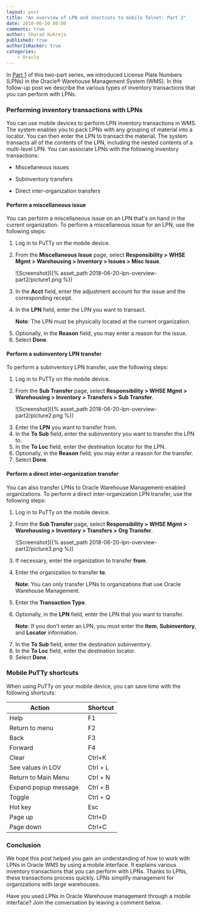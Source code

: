 ```yaml
---
layout: post
title: "An overview of LPN and shortcuts to mobile Telnet: Part 2"
date: 2018-06-20 00:00
comments: true
author: Sharad Kukreja
published: true
authorIsRacker: true
categories:
    - Oracle
---
```


In [Part 1](https://developer.rackspace.com/blog/lpn-overview-part1/) of this
two-part series, we introduced License Plate Numbers (LPNs)
in the Oracle&reg; Warehouse Management System (WMS). In this follow-up post
we describe the various types of inventory transactions that you can
perform with LPNs.

<!-- more -->

### Performing inventory transactions with LPNs

You can use mobile devices to perform LPN inventory transactions in WMS. The
system enables you to pack LPNs with any grouping of material into a locator.
You can then enter the LPN to transact the material. The system transacts all
of the contents of the LPN, including the nested contents of a multi-level
LPN. You can associate LPNs with the following inventory transactions:

* Miscellaneous issues

* Subinventory transfers

* Direct inter-organization transfers

#### Perform a miscellaneous issue

You can perform a miscellaneous issue on an LPN that's on hand in the current
organization. To perform a miscellaneous issue for an LPN, use the following
steps:

1. Log in to PuTTy on the mobile device.

2. From the **Miscellaneous Issue** page, select **Responsibility > WHSE Mgmt > Warehousing > Inventory > Issues > Misc Issue**.

   ![Screenshot]({% asset_path 2018-06-20-lpn-overview-part2/picture1.png %})

<ol start=3>
   <li>In the <b>Acct</b> field, enter the adjustment account for the issue and
   the corresponding receipt.</li>

   <li><p>In the <b>LPN</b> field, enter the LPN you want to transact.</p>

   <p><b>Note</b>: The LPN must be physically located at the current organization.</p></li>

   <li>Optionally, in the <b>Reason</b> field, you may enter a reason for the
   issue.</li>

   <li>Select <b>Done</b>.</li>
</ol>

#### Perform a subinventory LPN transfer

To perform a subinventory LPN transfer, use the following steps:

1. Log in to PuTTy on the mobile device.

2. From the **Sub Transfer** page, select **Responsibility > WHSE Mgmt >
   Warehousing > Inventory > Transfers > Sub Transfer**.

   ![Screenshot]({% asset_path 2018-06-20-lpn-overview-part2/picture2.png %})

<ol start=3>
   <li>Enter the <b>LPN</b> you want to transfer from.</li>

   <li>In the <b>To Sub</b> field, enter the subinventory you want
   to transfer the LPN to.</li>

   <li>In the <b>To Loc</b> field, enter the destination locator for the
   LPN.</li>

   <li>Optionally, in the <b>Reason</b> field, you may enter a reason for the
   transfer.</li>

   <li>Select <b>Done</b>.</li>
</ol>   

#### Perform a direct inter-organization transfer

You can also transfer LPNs to Oracle Warehouse Management-enabled
organizations. To perform a direct inter-organization LPN transfer, use the following steps:

1. Log in to PuTTy on the mobile device.

2. From the **Sub Transfer** page, select **Responsibility > WHSE Mgmt >
   Warehousing > Inventory > Transfers > Org Transfer**.

   ![Screenshot]({% asset_path 2018-06-20-lpn-overview-part2/picture3.png %})

<ol start=3>
   <li>If necessary, enter the organization to transfer <b>from</b>.</li>

   <li>
      <p>
         Enter the organization to transfer <b>to</b>.
      </p>
      <p>
         <b>Note</b>: You can only transfer LPNs to organizations that use
         Oracle Warehouse Management.
      </p>
   </li>

   <li>Enter the <b>Transaction Type</b>.</li>

   <li><p>Optionally, in the <b>LPN</b> field, enter the LPN that you want to
   transfer.</p>

   <p><b>Note</b>: If you don't enter an LPN, you must enter the <b>Item</b>,
   <b>Subinventory</b>, and <b>Locator</b> information.</p></li>

   <li>In the <b>To Sub</b> field, enter the destination subinventory.</li>

   <li>In the <b>To Loc</b> field, enter the destination locator.</li>

   <li>Select <b>Done</b>.</li>
</ol>

### Mobile PuTTy shortcuts

When using PuTTy on your mobile device, you can save time with the following
shortcuts:

| **Action**&nbsp; &nbsp; &nbsp; &nbsp; | **Shortcut** |
|-------------------------------------- |------------- |
| Help                                  | F1           |
| Return to menu                        | F2           |
| Back                                  | F3           |
| Forward                               | F4           |
| Clear                                 | Ctrl+K       |
| See values in LOV                     | Ctrl + L     |
| Return to Main Menu                   | Ctrl + N     |
| Expand popup message &nbsp;           | Ctrl + B     |
| Toggle                                | Ctrl + Q     |
| Hot key                               | Esc          |
| Page up                               | Ctrl+D       |
| Page down                             | Ctrl+C       |

<p></p>

### Conclusion

We hope this post helped you gain an understanding of how to work with LPNs in
Oracle WMS by using a mobile interface. It explains various inventory
transactions that you can perform with LPNs. Thanks to LPNs, these
transactions process quickly. LPNs simplify management for organizations
with large warehouses.

Have you used LPNs in Oracle Warehouse management through a mobile
interface? Join the conversation by leaving a comment below.
